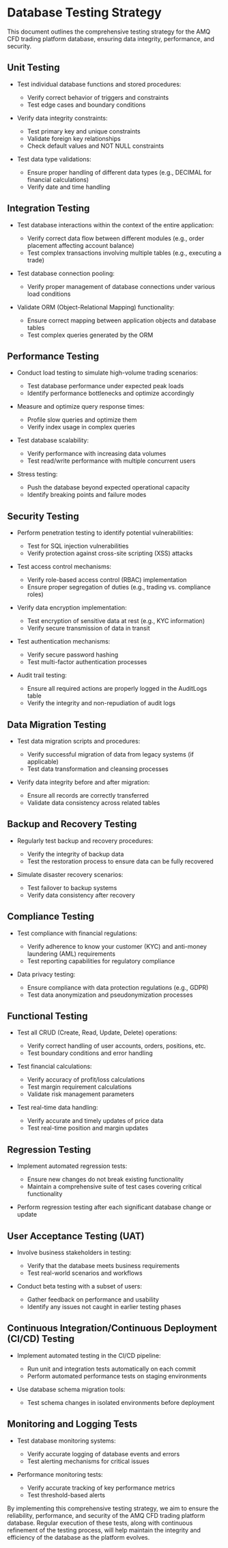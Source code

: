 # Database Testing Strategy

This document outlines the comprehensive testing strategy for the AMQ CFD trading platform database, ensuring data integrity, performance, and security.

## Unit Testing

- Test individual database functions and stored procedures:
  - Verify correct behavior of triggers and constraints
  - Test edge cases and boundary conditions

- Verify data integrity constraints:
  - Test primary key and unique constraints
  - Validate foreign key relationships
  - Check default values and NOT NULL constraints

- Test data type validations:
  - Ensure proper handling of different data types (e.g., DECIMAL for financial calculations)
  - Verify date and time handling

## Integration Testing

- Test database interactions within the context of the entire application:
  - Verify correct data flow between different modules (e.g., order placement affecting account balance)
  - Test complex transactions involving multiple tables (e.g., executing a trade)

- Test database connection pooling:
  - Verify proper management of database connections under various load conditions

- Validate ORM (Object-Relational Mapping) functionality:
  - Ensure correct mapping between application objects and database tables
  - Test complex queries generated by the ORM

## Performance Testing

- Conduct load testing to simulate high-volume trading scenarios:
  - Test database performance under expected peak loads
  - Identify performance bottlenecks and optimize accordingly

- Measure and optimize query response times:
  - Profile slow queries and optimize them
  - Verify index usage in complex queries

- Test database scalability:
  - Verify performance with increasing data volumes
  - Test read/write performance with multiple concurrent users

- Stress testing:
  - Push the database beyond expected operational capacity
  - Identify breaking points and failure modes

## Security Testing

- Perform penetration testing to identify potential vulnerabilities:
  - Test for SQL injection vulnerabilities
  - Verify protection against cross-site scripting (XSS) attacks

- Test access control mechanisms:
  - Verify role-based access control (RBAC) implementation
  - Ensure proper segregation of duties (e.g., trading vs. compliance roles)

- Verify data encryption implementation:
  - Test encryption of sensitive data at rest (e.g., KYC information)
  - Verify secure transmission of data in transit

- Test authentication mechanisms:
  - Verify secure password hashing
  - Test multi-factor authentication processes

- Audit trail testing:
  - Ensure all required actions are properly logged in the AuditLogs table
  - Verify the integrity and non-repudiation of audit logs

## Data Migration Testing

- Test data migration scripts and procedures:
  - Verify successful migration of data from legacy systems (if applicable)
  - Test data transformation and cleansing processes

- Verify data integrity before and after migration:
  - Ensure all records are correctly transferred
  - Validate data consistency across related tables

## Backup and Recovery Testing

- Regularly test backup and recovery procedures:
  - Verify the integrity of backup data
  - Test the restoration process to ensure data can be fully recovered

- Simulate disaster recovery scenarios:
  - Test failover to backup systems
  - Verify data consistency after recovery

## Compliance Testing

- Test compliance with financial regulations:
  - Verify adherence to know your customer (KYC) and anti-money laundering (AML) requirements
  - Test reporting capabilities for regulatory compliance

- Data privacy testing:
  - Ensure compliance with data protection regulations (e.g., GDPR)
  - Test data anonymization and pseudonymization processes

## Functional Testing

- Test all CRUD (Create, Read, Update, Delete) operations:
  - Verify correct handling of user accounts, orders, positions, etc.
  - Test boundary conditions and error handling

- Test financial calculations:
  - Verify accuracy of profit/loss calculations
  - Test margin requirement calculations
  - Validate risk management parameters

- Test real-time data handling:
  - Verify accurate and timely updates of price data
  - Test real-time position and margin updates

## Regression Testing

- Implement automated regression tests:
  - Ensure new changes do not break existing functionality
  - Maintain a comprehensive suite of test cases covering critical functionality

- Perform regression testing after each significant database change or update

## User Acceptance Testing (UAT)

- Involve business stakeholders in testing:
  - Verify that the database meets business requirements
  - Test real-world scenarios and workflows

- Conduct beta testing with a subset of users:
  - Gather feedback on performance and usability
  - Identify any issues not caught in earlier testing phases

## Continuous Integration/Continuous Deployment (CI/CD) Testing

- Implement automated testing in the CI/CD pipeline:
  - Run unit and integration tests automatically on each commit
  - Perform automated performance tests on staging environments

- Use database schema migration tools:
  - Test schema changes in isolated environments before deployment

## Monitoring and Logging Tests

- Test database monitoring systems:
  - Verify accurate logging of database events and errors
  - Test alerting mechanisms for critical issues

- Performance monitoring tests:
  - Verify accurate tracking of key performance metrics
  - Test threshold-based alerts

By implementing this comprehensive testing strategy, we aim to ensure the reliability, performance, and security of the AMQ CFD trading platform database. Regular execution of these tests, along with continuous refinement of the testing process, will help maintain the integrity and efficiency of the database as the platform evolves.
